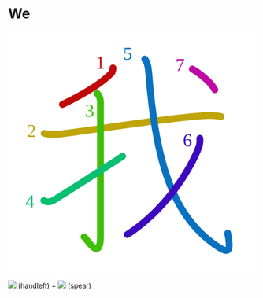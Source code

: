 # We
![我](../kanji-colorize/6211.svg)
![](http://www.kanjidamage.com/assets/radsmall/hand-aafaca9c6c732e8c5cbc36a76c32a05e6a94bf3bd18976c360e42bf73dc0c1cd.jpg) (handleft) + ![](http://www.kanjidamage.com/assets/radsmall/spearthree-5759064593f0024c5775aba2f18b9c354654dd5c9cbc8c0d1f0a67610926f63c.jpg) (spear)